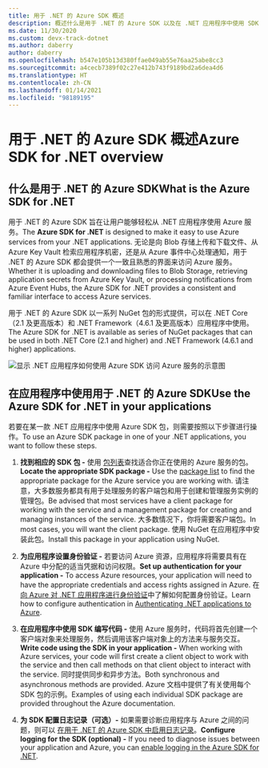 ```yaml
---
title: 用于 .NET 的 Azure SDK 概述
description: 概述什么是用于 .NET 的 Azure SDK 以及在 .NET 应用程序中使用 SDK 的基本步骤
ms.date: 11/30/2020
ms.custom: devx-track-dotnet
ms.author: daberry
author: daberry
ms.openlocfilehash: b547e105b13d380ffae049ab55e76aa25abe8cc3
ms.sourcegitcommit: a4cecb7389f02c27e412b743f9189bd2a6dea4d6
ms.translationtype: HT
ms.contentlocale: zh-CN
ms.lasthandoff: 01/14/2021
ms.locfileid: "98189195"
---
```

# <a name="azure-sdk-for-net-overview"></a><span data-ttu-id="67a8b-103">用于 .NET 的 Azure SDK 概述</span><span class="sxs-lookup"><span data-stu-id="67a8b-103">Azure SDK for .NET overview</span></span>

## <a name="what-is-the-azure-sdk-for-net"></a><span data-ttu-id="67a8b-104">什么是用于 .NET 的 Azure SDK</span><span class="sxs-lookup"><span data-stu-id="67a8b-104">What is the Azure SDK for .NET</span></span>

<span data-ttu-id="67a8b-105">用于 .NET 的 Azure SDK 旨在让用户能够轻松从 .NET 应用程序使用 Azure 服务。</span><span class="sxs-lookup"><span data-stu-id="67a8b-105">The **Azure SDK for .NET** is designed to make it easy to use Azure services from your .NET applications.</span></span>  <span data-ttu-id="67a8b-106">无论是向 Blob 存储上传和下载文件、从 Azure Key Vault 检索应用程序机密，还是从 Azure 事件中心处理通知，用于 .NET 的 Azure SDK 都会提供一个一致且熟悉的界面来访问 Azure 服务。</span><span class="sxs-lookup"><span data-stu-id="67a8b-106">Whether it is uploading and downloading files to Blob Storage, retrieving application secrets from Azure Key Vault, or processing notifications from Azure Event Hubs, the Azure SDK for .NET provides a consistent and familiar interface to access Azure services.</span></span>  

<span data-ttu-id="67a8b-107">用于 .NET 的 Azure SDK 以一系列 NuGet 包的形式提供，可以在 .NET Core（2.1 及更高版本）和 .NET Framework（4.6.1 及更高版本）应用程序中使用。</span><span class="sxs-lookup"><span data-stu-id="67a8b-107">The Azure SDK for .NET is available as series of NuGet packages that can be used in both .NET Core (2.1 and higher) and .NET Framework (4.6.1 and higher) applications.</span></span>

![显示 .NET 应用程序如何使用 Azure SDK 访问 Azure 服务的示意图](./media/azure-sdk-for-dotnet-overview.png)

## <a name="use-the-azure-sdk-for-net-in-your-applications"></a><span data-ttu-id="67a8b-109">在应用程序中使用用于 .NET 的 Azure SDK</span><span class="sxs-lookup"><span data-stu-id="67a8b-109">Use the Azure SDK for .NET in your applications</span></span>

<span data-ttu-id="67a8b-110">若要在某一款 .NET 应用程序中使用 Azure SDK 包，则需要按照以下步骤进行操作。</span><span class="sxs-lookup"><span data-stu-id="67a8b-110">To use an Azure SDK package in one of your .NET applications, you want to follow these steps.</span></span>

1. <span data-ttu-id="67a8b-111">**找到相应的 SDK 包 -** 使用 [包列表](../packages.md)查找适合你正在使用的 Azure 服务的包。</span><span class="sxs-lookup"><span data-stu-id="67a8b-111">**Locate the appropriate SDK package -** Use the [package list](../packages.md) to find the appropriate package for the Azure service you are working with.</span></span>  <span data-ttu-id="67a8b-112">请注意，大多数服务都具有用于处理服务的客户端包和用于创建和管理服务实例的管理包。</span><span class="sxs-lookup"><span data-stu-id="67a8b-112">Be advised that most services have a client package for working with the service and a management package for creating and managing instances of the service.</span></span>  <span data-ttu-id="67a8b-113">大多数情况下，你将需要客户端包。</span><span class="sxs-lookup"><span data-stu-id="67a8b-113">In most cases, you will want the client package.</span></span>  <span data-ttu-id="67a8b-114">使用 NuGet 在应用程序中安装此包。</span><span class="sxs-lookup"><span data-stu-id="67a8b-114">Install this package in your application using NuGet.</span></span>

2. <span data-ttu-id="67a8b-115">**为应用程序设置身份验证 -** 若要访问 Azure 资源，应用程序将需要具有在 Azure 中分配的适当凭据和访问权限。</span><span class="sxs-lookup"><span data-stu-id="67a8b-115">**Set up authentication for your application -** To access Azure resources, your application will need to have the appropriate credentials and access rights assigned in Azure.</span></span>  <span data-ttu-id="67a8b-116">在[向 Azure 对 .NET 应用程序进行身份验证](../authentication.md)中了解如何配置身份验证。</span><span class="sxs-lookup"><span data-stu-id="67a8b-116">Learn how to configure authentication in [Authenticating .NET applications to Azure](../authentication.md).</span></span>

3. <span data-ttu-id="67a8b-117">**在应用程序中使用 SDK 编写代码 -** 使用 Azure 服务时，代码将首先创建一个客户端对象来处理服务，然后调用该客户端对象上的方法来与服务交互。</span><span class="sxs-lookup"><span data-stu-id="67a8b-117">**Write code using the SDK in your application -** When working with Azure services, your code will first create a client object to work with the service and then call methods on that client object to interact with the service.</span></span>  <span data-ttu-id="67a8b-118">同时提供同步和异步方法。</span><span class="sxs-lookup"><span data-stu-id="67a8b-118">Both synchronous and asynchronous methods are provided.</span></span>  <span data-ttu-id="67a8b-119">Azure 文档中提供了有关使用每个 SDK 包的示例。</span><span class="sxs-lookup"><span data-stu-id="67a8b-119">Examples of using each individual SDK package are provided throughout the Azure documentation.</span></span>

4. <span data-ttu-id="67a8b-120">**为 SDK 配置日志记录（可选）-** 如果需要诊断应用程序与 Azure 之间的问题，则可以 [在用于 .NET 的 Azure SDK 中启用日志记录](../logging.md)。</span><span class="sxs-lookup"><span data-stu-id="67a8b-120">**Configure logging for the SDK (optional) -** If you need to diagnose issues between your application and Azure, you can [enable logging in the Azure SDK for .NET](../logging.md).</span></span>
